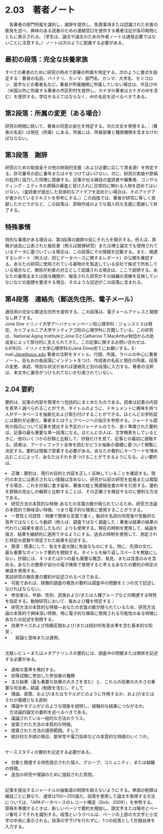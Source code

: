 # 2.03　著者ノート

　各著者の部門所属を識別し、謝辞を提供し、免責事項または認識された利害の衝突を述べ、興味のある読者のための連絡窓口を提供する著者注記が各印刷物とともに表示される。（学生は、論文や論文のための作者ノートは通常必要ではないことに注意する。）ノートは次のように配置する必要がある。
## 最初の段落：完全な扶養家族
すべての著者のために研究の時点で部署の所属を特定する。次のように書式を設定する：著者の名前、バイナリ、カンマ、部門名、カンマ、大学名、セミコロン、苗字などの著者名など。著者が所属機関に所属していない場合は、市及び州（米国以外に所属する著者の市区町村を提供し、カナダの著者はカナダの州を含む）を提供する。学位を与えてはならなく、州の名前を述べるべきである。
## 第2段落：所属の変更（ある場合）
研究の時間に続いて、著者の同意の変化を特定する。次の文言を使用する。：（著者の名前）は現在（所属）にある。所属には、所属部署と種族機関を含まなければならない。
## 第3段落　謝辞
研究のための助成金その他の財政的支援（および必要に応じて資金源）を特定する。許可番号の前に番号または＃をつけてはいけない。次に、研究の実施や原稿の批評に協力した同僚に感謝する。記事が出る雑誌の査読者や編集者、コンサルティング・エディタの原稿の審査と受け入れに日常的に関わる人物を認めてはいけない。（査読者が提出した具体的なアイデアを認めたい場合は、そのアイデアが書かれているテキストを参考にする。）この段階では、著者が研究に等しく貢献したかどうかなど、この段落は、原稿作成のような個人的な支援に感謝して終了する。
## 特殊事情
特別な事情がある場合は、第3段落の謝辞の前にそれらを開示する。例えば、原稿が過去に公表された報告書（例えば銃弾研究）または博士論文でも使用されているデータに基づいている場合は、この段落にその情報を記載する。また、関連するレポート（例えば、同じデータベースに関するレポート）の公開を確認する。あなたの研究に使用されている薬物のを製造している会社で株式で所有している場合など、関係が利害の対立として認識される場合は、ここで説明する。あなたの雇用主または授与機関が、報告された研究がその組織の見解を反映していないなどの面積を要求する場合、そのような記述がこの段落に含まれる。
## 第4段落　連絡先（郵送先住所、電子メール）
通信用の完全な郵送先住所を提供する。この段落は、電子メールアドレスと期間なし終了する。
<br> Jone Doe
イリノイ大学アーバナシャンペーン校心理学科：ジョンスミスは現在、カリフォルニア大学サンティアゴ校の心理学科に在籍している。この研究は、National Aging InstituteとJone DとCatherine T.MacArthur財団からの助成金によって部分的に支えられてきた。この記事に関するお問い合わせは、IL61820、イリノイ大学心理学科のJane Done宛てにお願いする。E-mail:Jdoe@uiuc.edu
著者の注釈をタイトル、行間、所属。ラベルの中心に著者ノート。目もおの各段落にインデントをつけ、作成者の名前と現在の所属、段落の変更、承認、特別な状況があれば連絡先と別の段落に入力する。著者の注釈は、本文中に番号がつけられてないか引用されていない。

## 2.04 要約
要約は、記事の内容を簡潔かつ包括的にまとめたものである。読者は記事の内容を素早く調べられることができ、タイトルのように、ドキュメントに興味を持つ人がデータベースを抽象化および索引付けすることができる。ほとんどの学術誌には要約が必要だ。著者またはウェブページへの指示を参照する。ジャーナル固有の指示について記事を提出する予定のジャーナルのうち、良く準備された要約は、記事の最も重要な単一段落になる。ほとんどの人は、文学検索をしているときに、他のいくつかの抄録と比較して、抄録だけを見て、記事との最初に接触する。読者は、アーティファクト全体を読むかどうか抽象の基礎に基づいて頻繁に決定する。要約は情報で密着する必要がある。あなたの要約にキーワードを埋め込むことによって、あなたはそれを見つけることができるようになる。よい要約は、　　　
<li>正確：要約は、現行の目的と内容を正しく反映していることを確認する。現行の本文には表示されない情報は含めない。研究が以前の研究を拡張または複製する場合、これを抄録に書き留め、著者の姓と関連報告書の年を引用する。要約を原稿の見出しの輪郭と比較することは、その正確さを検証するのに便利な方法である。
<li>研究方法の本質的な特徴-あなたの言葉の数が限られているため、研究方法論の本質的で興味深い特徴、つまり電子的な検索に使用することができる。
<li>一貫性と可読性：明確で簡単な言葉で書く。動詞を名詞の同党後や受動的な音声ではなくむしろ動詞（例えば、調査ではなく調査した；著者は結果の結果の代わりに結果を提示したもの）よりも使用する。現在の時制を使用して、結論を描き、結果を継続的に適用できるようにする。過去の時制を使用して、測定された特定の変数や測定された結果を記述する。
<li> 簡潔：簡潔にして、各文を最大限に有益なものにする。特に、先頭の文だ。最も重要なポイントで要約を開始する。タイトルを繰り返しスペースを無駄にしない。抄録には、４つまたは5つの最も需要な概念、発見、または含意のみを含める。あなたの聴衆が自分の電子検索で使用すると考えるあなたの要約の特定の単語を使用する。
<br>実証研究の報告書の要約が記述されるべきである。

<li>可能であれば、経験的調査の報告の要約は調査中の問題を１つの文で記述しなければならない。
<li>参加者は、年齢、性別、民族および/または人種グループなどの関連する特性を指定する。動物研究において、属および種を特定する；
<li>研究方法の本質的な特徴―あなたの言葉の数が限られているため、研究方法論の本質的で興味深い特徴、特に電子的な検索に使用される可能性のある特徴にあなたの記述を制限する。
<li>効果サイズおよび信頼区間および/または統計的有意水準を含む基本的な知見；
<li>　結論と意味または適用。

<br> 文献レビューまたはメタアナリシスの要約には、調査中の問題または関係を記述する必要がある。
<li>適格な基準を検討する。
<li>初等試験に参加した参加者の種類
<li>主な結果（最も重要な効果の大きさを含む）と、これらの効果の大きさの重要な司会者。結論（制限を含む）。そして
<li>理論、政策、および/またはモデルがどのように作用するか、および/またはそれが基礎となる原則
<li>理論やモデルがどのような現象を説明し、経験的な結果につながるか。
<br>　方法論的論文の要約を述べるべきである。
<li>議論されている一般的な方法のクラス。
<li>提案された方法の本質的な特徴。
<li>提案された方法の適用範囲。そして
<li>統計的な手順の場合、堅牢性や電力効率などの本質的な特徴のいくつか。

<br>ケーススタディの要約を記述する必要がある。

<li>対象と関連する特性提示された個人、グループ、コミュニティ、または組織の特徴。
<li>追加の研究や理論のために提起された質問。

<br>記事を提出するジャーナルの抽象語の制限を超えないようにする。単語の制限は雑誌ごとに異なり、通常は150～250語だ。段落を使用して論文を取得する方法については、「APAデータベースのレコード構造（Sick、2009）」を参照する。
<br>原稿を準備するときは、新しいページで要約を開始し、頭文字または略号とページ番号２でそれを識別する。段落というラベルは、ページの上部の大文字と小文字の中央に表示される。段落の字下げを行わずに、1つの段落として抄録自体を入力する。
